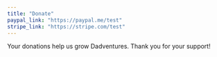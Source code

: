```yaml
---
title: "Donate"
paypal_link: "https://paypal.me/test"
stripe_link: "https://stripe.com/test"
---
```

Your donations help us grow Dadventures. Thank you for your support!
